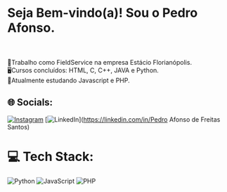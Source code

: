 # Seja Bem-vindo(a)! Sou o Pedro Afonso.
<br><br>🏢Trabalho como FieldService na empresa Estácio Florianópolis.<br>🖥️Cursos concluídos: HTML, C, C++, JAVA e Python.<br>📖Atualmente estudando Javascript e PHP.


## 🌐 Socials:
[![Instagram](https://img.shields.io/badge/Instagram-%23E4405F.svg?logo=Instagram&logoColor=white)](https://instagram.com/pedru_freitas) [![LinkedIn](https://img.shields.io/badge/LinkedIn-%230077B5.svg?logo=linkedin&logoColor=white)](https://linkedin.com/in/Pedro Afonso de Freitas Santos) 

# 💻 Tech Stack:
![Python](https://img.shields.io/badge/python-3670A0?style=for-the-badge&logo=python&logoColor=ffdd54) ![JavaScript](https://img.shields.io/badge/javascript-%23323330.svg?style=for-the-badge&logo=javascript&logoColor=%23F7DF1E) ![PHP](https://img.shields.io/badge/php-%23777BB4.svg?style=for-the-badge&logo=php&logoColor=white)

<!-- Proudly created with GPRM ( https://gprm.itsvg.in ) -->
